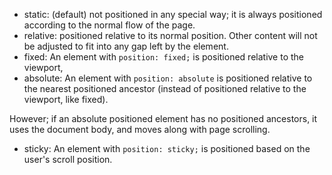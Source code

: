 
- static: (default) not positioned in any special way; it is always positioned according to the normal flow of the page.
- relative: positioned relative to its normal position. Other content will not be adjusted to fit into any gap left by the element.
- fixed: An element with `position: fixed;` is positioned relative to the viewport,
- absolute: An element with `position: absolute` is positioned relative to the nearest positioned ancestor (instead of positioned relative to the viewport, like fixed).

However; if an absolute positioned element has no positioned ancestors, it uses the document body, and moves along with page scrolling.
- sticky: An element with `position: sticky;` is positioned based on the user's scroll position.